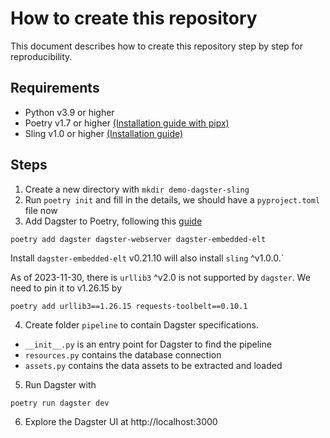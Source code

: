 # How to create this repository

This document describes how to create this repository step by step for reproducibility.

## Requirements

- Python v3.9 or higher
- Poetry v1.7 or higher [(Installation guide with pipx)](https://python-poetry.org/docs/#installing-with-pipx)
- Sling v1.0 or higher [(Installation guide)](https://docs.slingdata.io/sling-cli/getting-started#installation)

## Steps

1. Create a new directory with `mkdir demo-dagster-sling`
2. Run `poetry init` and fill in the details, we should have a `pyproject.toml` file now
3. Add Dagster to Poetry, following this [guide](https://docs.dagster.io/getting-started/install#installing-dagster-using-poetry)

```{bash}
poetry add dagster dagster-webserver dagster-embedded-elt
```

Install `dagster-embedded-elt` v0.21.10 will also install `sling` ^v1.0.0.`

As of 2023-11-30, there is `urllib3` ^v2.0 is not supported by `dagster`. We need to pin it to v1.26.15 by

```{bash}
poetry add urllib3==1.26.15 requests-toolbelt==0.10.1
```

4. Create folder `pipeline` to contain Dagster specifications.

- `__init__.py` is an entry point for Dagster to find the pipeline
- `resources.py` contains the database connection
- `assets.py` contains the data assets to be extracted and loaded

5. Run Dagster with

```{bash}
poetry run dagster dev
```

6. Explore the Dagster UI at http://localhost:3000
